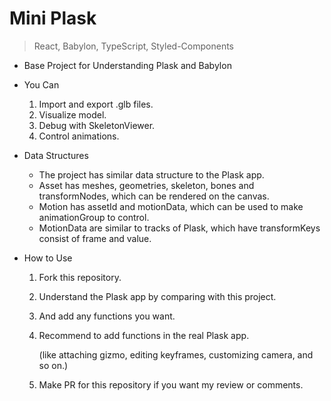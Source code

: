 # Mini Plask

> React, Babylon, TypeScript, Styled-Components

- Base Project for Understanding Plask and Babylon

- You Can

  1. Import and export .glb files.
  2. Visualize model.
  3. Debug with SkeletonViewer.
  4. Control animations.

- Data Structures

  - The project has similar data structure to the Plask app.
  - Asset has meshes, geometries, skeleton, bones and transformNodes, which can be rendered on the canvas.
  - Motion has assetId and motionData, which can be used to make animationGroup to control.
  - MotionData are similar to tracks of Plask, which have transformKeys consist of frame and value.

- How to Use

  1. Fork this repository.
  2. Understand the Plask app by comparing with this project.
  3. And add any functions you want.
  4. Recommend to add functions in the real Plask app.

     (like attaching gizmo, editing keyframes, customizing camera, and so on.)

  5. Make PR for this repository if you want my review or comments.
